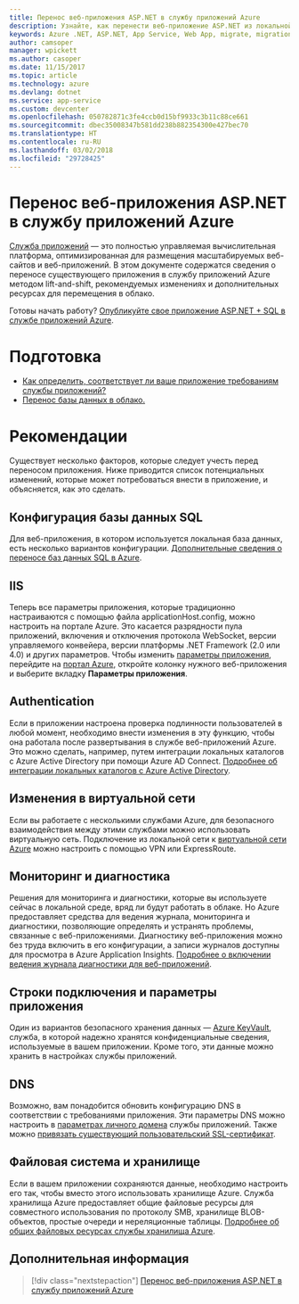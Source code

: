 ```yaml
---
title: Перенос веб-приложения ASP.NET в службу приложений Azure
description: Узнайте, как перенести веб-приложение ASP.NET из локальной среды в службу приложений Azure.
keywords: Azure .NET, ASP.NET, App Service, Web App, migrate, migration
author: camsoper
manager: wpickett
ms.author: casoper
ms.date: 11/15/2017
ms.topic: article
ms.technology: azure
ms.devlang: dotnet
ms.service: app-service
ms.custom: devcenter
ms.openlocfilehash: 050782871c3fe4ccb0d15bf9933c3b11c88ce661
ms.sourcegitcommit: dbec35008347b581dd238b882354300e427bec70
ms.translationtype: HT
ms.contentlocale: ru-RU
ms.lasthandoff: 03/02/2018
ms.locfileid: "29728425"
---
```

# <a name="migrate-an-aspnet-web-application-to-azure-app-service"></a>Перенос веб-приложения ASP.NET в службу приложений Azure

[Служба приложений](https://docs.microsoft.com/azure/app-service/app-service-web-overview#why-use-web-apps) — это полностью управляемая вычислительная платформа, оптимизированная для размещения масштабируемых веб-сайтов и веб-приложений. В этом документе содержатся сведения о переносе существующего приложения в службу приложений Azure методом lift-and-shift, рекомендуемых изменениях и дополнительных ресурсах для перемещения в облако.

Готовы начать работу? [Опубликуйте свое приложение ASP.NET + SQL в службе приложений Azure](https://go.microsoft.com/fwlink/?linkid=863214).

# <a name="preparation"></a>Подготовка   
* [Как определить, соответствует ли ваше приложение требованиям службы приложений?](https://azure.microsoft.com/downloads/migration-assistant/)
* [Перенос базы данных в облако.](https://go.microsoft.com/fwlink/?linkid=863217)

# <a name="considerations"></a>Рекомендации
Существует несколько факторов, которые следует учесть перед переносом приложения. Ниже приводится список потенциальных изменений, которые может потребоваться внести в приложение, и объясняется, как это сделать.

## <a name="sql-database-configuration"></a>Конфигурация базы данных SQL
Для веб-приложения, в котором используется локальная база данных, есть несколько вариантов конфигурации. [Дополнительные сведения о переносе баз данных SQL в Azure](https://go.microsoft.com/fwlink/?linkid=863217).

## <a name="iis"></a>IIS
Теперь все параметры приложения, которые традиционно настраиваются с помощью файла applicationHost.config, можно настроить на портале Azure. Это касается разрядности пула приложений, включения и отключения протокола WebSocket, версии управляемого конвейера, версии платформы .NET Framework (2.0 или 4.0) и других параметров. Чтобы изменить [параметры приложения](https://docs.microsoft.com/azure/app-service/web-sites-configure), перейдите на [портал Azure](https://portal.azure.com), откройте колонку нужного веб-приложения и выберите вкладку **Параметры приложения**.

## <a name="authentication"></a>Authentication
Если в приложении настроена проверка подлинности пользователей в любой момент, необходимо внести изменения в эту функцию, чтобы она работала после развертывания в службе веб-приложений Azure. Это можно сделать, например, путем интеграции локальных каталогов с Azure Active Directory при помощи Azure AD Connect. [Подробнее об интеграции локальных каталогов с Azure Active Directory](https://docs.microsoft.com/azure/active-directory/connect/active-directory-aadconnect).

## <a name="virtual-network-modification"></a>Изменения в виртуальной сети
Если вы работаете с несколькими службами Azure, для безопасного взаимодействия между этими службами можно использовать виртуальную сеть. Подключение из локальной сети к [виртуальной сети Azure](https://docs.microsoft.com/azure/app-service/web-sites-integrate-with-vnet) можно настроить с помощью VPN или ExpressRoute.

## <a name="monitoring-and-diagnostics"></a>Мониторинг и диагностика
Решения для мониторинга и диагностики, которые вы используете сейчас в локальной среде, вряд ли будут работать в облаке. Но Azure предоставляет средства для ведения журнала, мониторинга и диагностики, позволяющие определять и устранять проблемы, связанные с веб-приложениями. Диагностику веб-приложения можно без труда включить в его конфигурации, а записи журналов доступны для просмотра в Azure Application Insights. [Подробнее о включении ведения журнала диагностики для веб-приложений](https://docs.microsoft.com/azure/app-service/web-sites-enable-diagnostic-log).

## <a name="connection-strings-and-application-settings"></a>Строки подключения и параметры приложения
Один из вариантов безопасного хранения данных — [Azure KeyVault](https://docs.microsoft.com/azure/key-vault/), служба, в которой надежно хранятся конфиденциальные сведения, используемые в вашем приложении. Кроме того, эти данные можно хранить в настройках службы приложений.

## <a name="dns"></a>DNS
Возможно, вам понадобится обновить конфигурацию DNS в соответствии с требованиями приложения. Эти параметры DNS можно настроить в [параметрах личного домена](https://docs.microsoft.com/azure/app-service/app-service-web-tutorial-custom-domain) службы приложений. Также можно [привязать существующий пользовательский SSL-сертификат](https://docs.microsoft.com/azure/app-service/app-service-web-tutorial-custom-ssl).

## <a name="file-system-and-storage"></a>Файловая система и хранилище
Если в вашем приложении сохраняются данные, необходимо настроить его так, чтобы вместо этого использовать хранилище Azure. Служба хранилища Azure предоставляет общие файловые ресурсы для совместного использования по протоколу SMB, хранилище BLOB-объектов, простые очереди и нереляционные таблицы. [Подробнее об общих файловых ресурсах службы хранилища Azure](https://docs.microsoft.com/azure/storage/files/storage-files-introduction).

## <a name="next-steps"></a>Дополнительная информация

> [!div class="nextstepaction"]
> [Перенос веб-приложения ASP.NET в службу приложений Azure](https://aka.ms/azure-webapp-migrate)
